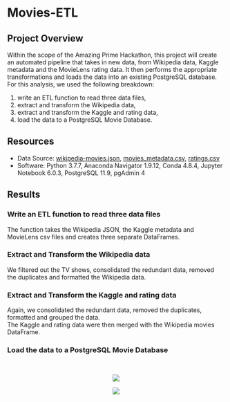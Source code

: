 # Movies-ETL

## Project Overview
Within the scope of the Amazing Prime Hackathon, this project will create an automated pipeline that takes in new data, from Wikipedia data, Kaggle metadata and the MovieLens rating data. It then performs the appropriate transformations and loads the data into an existing PostgreSQL database.
For this analysis, we used the following breakdown:
1. write an ETL function to read three data files,
2. extract and transform the Wikipedia data,
3. extract and transform the Kaggle and rating data,
4. load the data to a PostgreSQL Movie Database.

## Resources
- Data Source: [wikipedia-movies.json](https://github.com/cedoula/Movies-ETL/blob/master/Resources/wikipedia-movies.json), [movies_metadata.csv](https://github.com/cedoula/Movies-ETL/blob/master/Resources/movies_metadata.csv), [ratings.csv](https://github.com/cedoula/Movies-ETL/blob/master/Resources/ratings.csv)
- Software: Python 3.7.7, Anaconda Navigator 1.9.12, Conda 4.8.4, Jupyter Notebook 6.0.3, PostgreSQL 11.9, pgAdmin 4

## Results

### Write an ETL function to read three data files
The function takes the Wikipedia JSON, the Kaggle metadata and MovieLens csv files and creates three separate DataFrames.
<br/>

### Extract and Transform the Wikipedia data
We filtered out the TV shows, consolidated the redundant data, removed the duplicates and formatted the Wikipedia data.
<br/>

### Extract and Transform the Kaggle and rating data
Again, we consolidated the redundant data, removed the duplicates, formatted and grouped the data.\
The Kaggle and rating data were then merged with the Wikipedia movies DataFrame.

### Load the data to a PostgreSQL Movie Database
<br/>
<p align="center">
  <img src="https://user-images.githubusercontent.com/68669675/93714176-9c6dec00-fb26-11ea-976c-c7d21e2fee0b.png"> 
</p>
<p align="center">
  <img src="https://user-images.githubusercontent.com/68669675/93714179-9d9f1900-fb26-11ea-815d-d14fee9755a4.png"> 
</p>